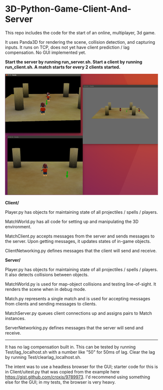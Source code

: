 # 3D-Python-Game-Client-And-Server
This repo includes the code for the start of an online, multiplayer, 3d game.

It uses Panda3D for rendering the scene, collision detection, and capturing inputs.
It runs on TCP, does not yet have client prediction / lag compensation.
No GUI implemented yet.

**Start the server by running run_server.sh.
Start a client by running run_client.sh.
A match starts for every 2 clients started.**

![Screenshot](/README_Resources/screenshot.png?raw=true "2 clients + server in debug mode")

**Client/**

Player.py has objects for maintaining state of all projectiles / spells / players.

MatchWorld.py has all code for setting up and manipulating the 3D environment.

MatchClient.py accepts messages from the server and sends messages to the server. 
Upon getting messages, it updates states of in-game objects.

ClientNetworking.py defines messages that the client will send and receive.

**Server/**

Player.py has objects for maintaining state of all projectiles / spells / players.
It also detects collisions between objects.

MatchWorld.py is used for map-object collisions and testing line-of-sight.
It renders the scene when in debug mode.

Match.py represents a single match and is used for accepting messages from clients and sending messages to clients.

MatchServer.py queues client connections up and assigns pairs to Match instances.

ServerNetworking.py defines messages that the server will send and receive.

**********
It has no lag compensation built in.
This can be tested by running Test/lag_localhost.sh with a number like "50" for 50ms of lag.
Clear the lag by running Test/clearlag_localhost.sh.

The intent was to use a headless browser for the GUI; starter code for this is in Client/uitest.py that was copied from the example here https://gist.github.com/croxis/9789973.
I'd recommend using something else for the GUI; in my tests, the browser is very heavy.

